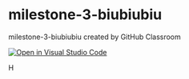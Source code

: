 # milestone-3-biubiubiu
milestone-3-biubiubiu created by GitHub Classroom

[![Open in Visual Studio Code](https://classroom.github.com/assets/open-in-vscode-718a45dd9cf7e7f842a935f5ebbe5719a5e09af4491e668f4dbf3b35d5cca122.svg)](https://classroom.github.com/online_ide?assignment_repo_id=milestone-3-biubiubiu&assignment_repo_type=AssignmentRepo)

H
